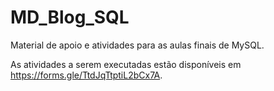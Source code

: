 # MD_Blog_SQL

Material de apoio e atividades para as aulas finais de MySQL.

As atividades a serem executadas estão disponíveis em https://forms.gle/TtdJqTtptiL2bCx7A.
